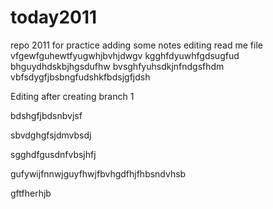 # today2011
repo 2011 for practice
adding some notes
editing read me file
vfgewfguhewtfyugwhjbvhjdwgv
kgghfdyuwhfgdsugfud
bhguydhdskbjhgsdufhw
bvsghfyuhsdkjnfndgsfhdm
vbfsdygfjbsbngfudshkfbdsjgfjdsh

Editing after creating branch 1

bdshgfjbdsnbvjsf

sbvdghgfsjdmvbsdj

sgghdfgusdnfvbsjhfj

gufywijfnnwjguyfhwjfbvhgdfhjfhbsndvhsb

gftfherhjb
